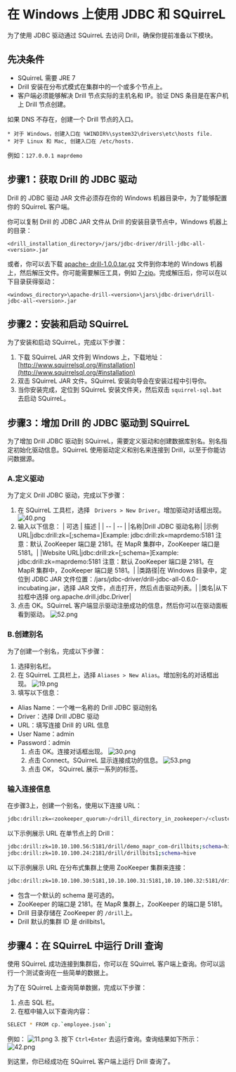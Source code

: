 # 在 Windows 上使用 JDBC 和 SQuirreL

为了使用 JDBC 驱动通过 SQuirreL 去访问 Drill，确保你提前准备以下模块。

## 先决条件

  * SQuirreL 需要 JRE 7
  * Drill 安装在分布式模式在集群中的一个或多个节点上。
  * 客户端必须能够解决 Drill 节点实际的主机名和 IP。验证 DNS 条目是在客户机上 Drill 节点创建。

如果 DNS 不存在，创建一个 Drill 节点的入口。
```
* 对于 Windows，创建入口在 %WINDIR%\system32\drivers\etc\hosts file.
* 对于 Linux 和 Mac, 创建入口在 /etc/hosts.  
```

例如：``` 127.0.0.1 maprdemo ```

## 步骤1：获取 Drill 的 JDBC 驱动

Drill 的 JDBC 驱动 JAR 文件必须存在你的 Windows 机器目录中，为了能够配置你的 SQuirreL 客户端。

你可以复制 Drill 的 JDBC JAR 文件从 Drill 的安装目录节点中，Windows 机器上的目录：
```
<drill_installation_directory>/jars/jdbc-driver/drill-jdbc-all-<version>.jar
```

或者，你可以去下载 [apache- drill-1.0.0.tar.gz](http://apache.osuosl.org/drill/drill-1.0.0/apache-drill-1.0.0.tar.gz) 文件到你本地的 Windows 机器上，然后解压文件。你可能需要解压工具，例如 [7-zip](http://www.7-zip.org/)。完成解压后，你可以在以下目录获得驱动：
```
<windows_directory>\apache-drill-<version>\jars\jdbc-driver\drill-jdbc-all-<version>.jar
```

## 步骤2：安装和启动 SQuirreL

为了安装和启动 SQuirreL，完成以下步骤：

  1. 下载 SQuirreL JAR 文件到 Windows 上，下载地址：[http://www.squirrelsql.org/#installation](http://www.squirrelsql.org/#installation)
  2. 双击 SQuirreL JAR 文件。SQuirreL 安装向导会在安装过程中引导你。
  3. 当你安装完成，定位到 SQuirreL 安装文件夹，然后双击 ``` squirrel-sql.bat ``` 去启动 SQuirreL。

## 步骤3：增加 Drill 的 JDBC 驱动到 SQuirreL

为了增加 Drill JDBC 驱动到 SQuirreL，需要定义驱动和创建数据库别名。别名指定初始化驱动信息。SQuirreL 使用驱动定义和别名来连接到 Drill，以至于你能访问数据源。

### A.定义驱动

为了定义 Drill JDBC 驱动，完成以下步骤：

  1. 在 SQuirreL 工具栏，选择 ``` Drivers > New Driver```。增加驱动对话框出现。
  ![40.png](../res/40.png)
  2. 输入以下信息：
  | 可选  | 描述 |
  | --  | -- |
  |名称|Drill JDBC 驱动名称|
  |示例 URL|jdbc:drill:zk=[;schema=]Example: jdbc:drill:zk=maprdemo:5181 注意：默认 ZooKeeper 端口是 2181。在 MapR 集群中，ZooKeeper 端口是 5181。|
  |Website URL|jdbc:drill:zk=[;schema=]Example: jdbc:drill:zk=maprdemo:5181 注意：默认 ZooKeeper 端口是 2181。在 MapR 集群中，ZooKeeper 端口是 5181。|
  |类路径|在 Windows 目录中，定位到 JDBC JAR 文件位置：/jars/jdbc-driver/drill-jdbc-all-0.6.0-incubating.jar，选择 JAR 文件，点击打开，然后点击驱动列表。|
  |类名|从下拉框中选择 org.apache.drill.jdbc.Driver|
  3. 点击 OK。SQuirreL 客户端显示驱动注册成功的信息，然后你可以在驱动面板看到驱动。
  ![52.png](../res/52.png)

### B.创建别名

为了创建一个别名，完成以下步骤：

  1. 选择别名栏。
  2. 在 SQuirreL 工具栏上，选择 ``` Aliases > New Alias ```。增加别名的对话框出现。
  ![19.png](../res/19.png)
  3. 填写以下信息：
  * Alias Name：一个唯一名称的 Drill JDBC 驱动别名
  * Driver：选择 Drill JDBC 驱动
  * URL：填写连接 Drill 的 URL 信息
  * User Name：admin
  * Password：admin
    1. 点击 OK。连接对话框出现。
    ![30.png](../res/30.png)
    2. 点击 Connect。SQuirreL 显示连接成功的信息。
    ![53.png](../res/53.png)
    3. 点击 OK， SQuirreL 展示一系列的标签。

### 输入连接信息

在步骤3上，创建一个别名，使用以下连接 URL：
```bash
jdbc:drill:zk=<zookeeper_quorum>/<drill_directory_in_zookeeper>/<cluster_ID>;schema=<schema_to_use_as_default>
```
以下示例展示 URL 在单节点上的 Drill：
```bash
jdbc:drill:zk=10.10.100.56:5181/drill/demo_mapr_com-drillbits;schema=hive
jdbc:drill:zk=10.10.100.24:2181/drill/drillbits1;schema=hive
```
以下示例展示 URL 在分布式集群上使用 ZooKeeper 集群来连接：
```bash
jdbc:drill:zk=10.10.100.30:5181,10.10.100.31:5181,10.10.100.32:5181/drill/drillbits1;schema=hive
```
  * 包含一个默认的 schema 是可选的。
  * ZooKeeper 的端口是 2181。在 MapR 集群上，ZooKeeper 的端口是 5181。
  * Drill 目录存储在 ZooKeeper 的 ``` /drill ```上。
  * Drill 默认的集群 ID 是 drillbits1。

## 步骤4：在 SQuirreL 中运行 Drill 查询

使用 SQuirreL 成功连接到集群后，你可以在 SQuirreL 客户端上查询。你可以运行一个测试查询在一些简单的数据上。

为了在 SQuirreL 上查询简单数据，完成以下步骤：
  1. 点击 SQL 栏。
  2. 在框中输入以下查询内容：
  ```bash
  SELECT * FROM cp.`employee.json`;
  ```
  例如：
  ![11.png](../res/11.png)
  3. 按下 ``` Ctrl+Enter ``` 去运行查询。查询结果如下所示：
  ![42.png](../res/42.png)

到这里，你已经成功在 SQuirreL 客户端上运行 Drill 查询了。
